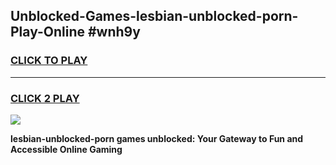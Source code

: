 
## Unblocked-Games-lesbian-unblocked-porn-Play-Online #wnh9y
<h3>
<a href="https://news.freeplayer.one?title=lesbian-unblocked-porn&ref=3">CLICK TO PLAY</a></h3>
<hr>

<h3>
<a href="https://news.freeplayer.one?title=lesbian-unblocked-porn&ref=3">CLICK 2 PLAY</a>
  
</h3>

<a href="https://news.freeplayer.one?title=lesbian-unblocked-porn&ref=3"><img src="https://clearcache.store/games.png"></a>


**lesbian-unblocked-porn games unblocked: Your Gateway to Fun and Accessible Online Gaming**
